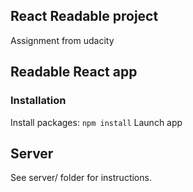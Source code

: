 ## React Readable project
Assignment from udacity

## Readable React app

### Installation

Install packages: `npm install`
Launch app

## Server 
See server/ folder for instructions.

